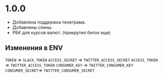 # 1.0.0

* Добавлена поддержка телеграма.
* Добавлены спины
* РБК для курсов валют. (прикрутил биток еще)

## Изменения в ENV

`TOKEN` => `SLACK_TOKEN`
`ACCESS_SECRET`  => `TWITTER_ACCESS_SECRET`
`ACCESS_TOKEN`   => `TWITTER_ACCESS_TOKEN`
`CONSUMER_KEY`   => `TWITTER_CONSUMER_KEY`
`CONSUMER_SECRET`=> `TWITTER_CONSUMER_SECRET`
